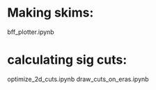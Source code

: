 # Making skims:
bff_plotter.ipynb

# calculating sig cuts:

optimize_2d_cuts.ipynb
draw_cuts_on_eras.ipynb
